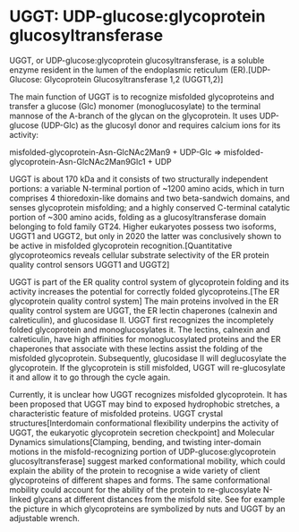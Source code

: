# UGGT: UDP-glucose:glycoprotein glucosyltransferase

UGGT, or UDP-glucose:glycoprotein glucosyltransferase, is a soluble enzyme resident in the lumen of the endoplasmic reticulum (ER).[UDP-Glucose: Glycoprotein Glucosyltransferase 1,2 (UGGT1,2)]

The main function of UGGT is to recognize misfolded glycoproteins and transfer a glucose (Glc) monomer (monoglucosylate) to the terminal mannose of the A-branch of the glycan on the glycoprotein. It uses UDP-glucose (UDP-Glc) as the glucosyl donor and requires calcium ions for its activity:

misfolded-glycoprotein-Asn-GlcNAc2Man9 + UDP-Glc => misfolded-glycoprotein-Asn-GlcNAc2Man9Glc1 + UDP

UGGT is about 170 kDa and it consists of two structurally independent portions: a variable N-terminal portion of ~1200 amino acids, which in turn comprises 4 thioredoxin-like domains and two beta-sandwich domains, and senses glycoprotein misfolding; and a highly conserved C-terminal catalytic portion of ~300 amino acids, folding as a glucosyltransferase domain belonging to fold family GT24. Higher eukaryotes possess two isoforms, UGGT1 and UGGT2, but only in 2020 the latter was conclusively shown to be active in misfolded glycoprotein recognition.[Quantitative glycoproteomics reveals cellular substrate selectivity of the ER protein quality control sensors UGGT1 and UGGT2]

UGGT is part of the ER quality control system of glycoprotein folding and its activity increases the potential for correctly folded glycoproteins.[The ER glycoprotein quality control system] The main proteins involved in the ER quality control system are UGGT, the ER lectin chaperones (calnexin and calreticulin), and glucosidase II. UGGT first recognizes the incompletely folded glycoprotein and monoglucosylates it. The lectins, calnexin and calreticulin, have high affinities for monoglucosylated proteins and the ER chaperones that associate with these lectins assist the folding of the misfolded glycoprotein. Subsequently, glucosidase II will deglucosylate the glycoprotein. If the glycoprotein is still misfolded, UGGT will re-glucosylate it and allow it to go through the cycle again.

Currently, it is unclear how UGGT recognizes misfolded glycoprotein. It has been proposed that UGGT may bind to exposed hydrophobic stretches, a characteristic feature of misfolded proteins. UGGT crystal structures[Interdomain conformational flexibility underpins the activity of UGGT, the eukaryotic glycoprotein secretion checkpoint] and Molecular Dynamics simulations[Clamping, bending, and twisting inter-domain motions in the misfold-recognizing portion of UDP-glucose:glycoprotein glucosyltransferase] suggest marked conformational mobility, which could explain the ability of the protein to recognise a wide variety of client glycoproteins of different shapes and forms. The same conformational mobility could account for the ability of the protein to re-glucosylate N-linked glycans at different distances from the misfold site. See for example the picture in which glycoproteins are symbolized by nuts and UGGT by an adjustable wrench.